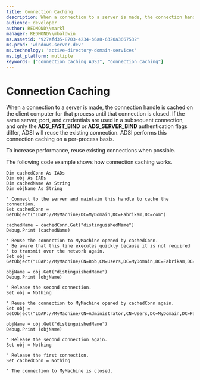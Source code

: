 ```yaml
---
title: Connection Caching
description: When a connection to a server is made, the connection handle is cached on the client computer for that process until that connection is closed.
audience: developer
author: REDMOND\\markl
manager: REDMOND\\mbaldwin
ms.assetid: '927afd35-8703-4234-b6a8-6320a3667532'
ms.prod: 'windows-server-dev'
ms.technology: 'active-directory-domain-services'
ms.tgt_platform: multiple
keywords: ["connection caching ADSI", "connection caching"]
---
```


# Connection Caching

When a connection to a server is made, the connection handle is cached on the client computer for that process until that connection is closed. If the same server, port, and credentials are used in a subsequent connection, and only the **ADS\_FAST\_BIND** or **ADS\_SERVER\_BIND** authentication flags differ, ADSI will reuse the existing connection. ADSI performs this connection caching on a per-process basis.

To increase performance, reuse existing connections when possible.

The following code example shows how connection caching works.


```VB
Dim cachedConn As IADs
Dim obj As IADs
Dim cachedName As String
Dim objName As String
 
' Connect to the server and maintain this handle to cache the connection.
Set cachedConn = GetObject("LDAP://MyMachine/DC=MyDomain,DC=Fabrikam,DC=com")
 
cachedName = cachedConn.Get("distinguishedName")
Debug.Print (cachedName)
 
' Reuse the connection to MyMachine opened by cachedConn.
' Be aware that this line executes quickly because it is not required
' to transmit over the network again.
Set obj = GetObject("LDAP://MyMachine/CN=Bob,CN=Users,DC=MyDomain,DC=Fabrikam,DC=com")
 
objName = obj.Get("distinguishedName")
Debug.Print (objName)
 
' Release the second connection.
Set obj = Nothing
 
' Reuse the connection to MyMachine opened by cachedConn again.
Set obj = GetObject("LDAP://MyMachine/CN=Administrator,CN=Users,DC=MyDomain,DC=Fabrikam,DC=com")
 
objName = obj.Get("distinguishedName")
Debug.Print (objName)
 
' Release the second connection again.
Set obj = Nothing
 
' Release the first connection.
Set cachedConn = Nothing
 
' The connection to MyMachine is closed.
```



 

 




